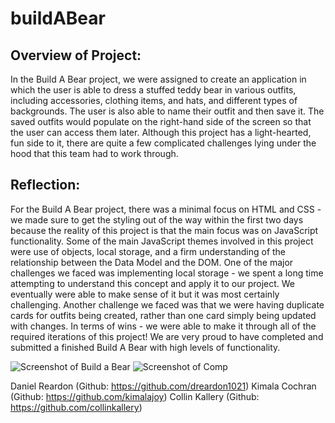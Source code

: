 # buildABear

## Overview of Project: 
In the Build A Bear project, we were assigned to create an application in which the user is able to dress a stuffed teddy bear in various outfits, including accessories, clothing items, and hats, and different types of backgrounds. The user is also able to name their outfit and then save it. The saved outfits would populate on the right-hand side of the screen so that the user can access them later. Although this project has a light-hearted, fun side to it, there are quite a few complicated challenges lying under the hood that this team had to work through. 

## Reflection: 
For the Build A Bear project, there was a minimal focus on HTML and CSS - we made sure to get the styling out of the way within the first two days because the reality of this project is that the main focus was on JavaScript functionality. Some of the main JavaScript themes involved in this project were use of objects, local storage, and a firm understanding of the relationship between the Data Model and the DOM. One of the major challenges we faced was implementing local storage - we spent a long time attempting to understand this concept and apply it to our project. We eventually were able to make sense of it but it was most certainly challenging. Another challenge we faced was that we were having duplicate cards for outfits being created, rather than one card simply being updated with changes. In terms of wins - we were able to make it through all of the required iterations of this project! We are very proud to have completed and submitted a finished Build A Bear with high levels of functionality. 

![Screenshot of Build a Bear](https://i.imgur.com/zHcGOhg.png)
![Screenshot of Comp](https://raw.githubusercontent.com/turingschool/front-end-curriculum/gh-pages/assets/images/projects/build-a-bear/bab.png)

Daniel Reardon (Github: https://github.com/dreardon1021)
Kimala Cochran (Github: https://github.com/kimalajoy)
Collin Kallery (Github: https://github.com/collinkallery)
